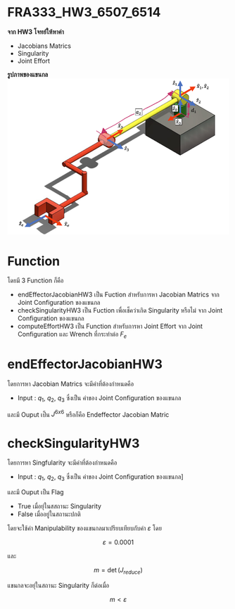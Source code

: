 # FRA333_HW3_6507_6514
**จาก HW3 โจทย์ให้หาค่า**
 - Jacobians Matrics
 - Singularity
 - Joint Effort

**รูปภาพของแขนกล**
![Robot_arm](pic1.png)

# Function
โดยมี 3 Function ก็คือ 
- endEffectorJacobianHW3 เป็น Fuction สำหรับการหา Jacobian Matrics จาก Joint Configuration ของแขนกล
- checkSingularityHW3 เป็น Fuction เพื่อเช็คว่าเกิด Singularity หรือไม่ จาก Joint Configuration ของแขนกล
- computeEffortHW3 เป็น Function สำหรับการหา Joint Effort จาก Joint Configuration และ Wrench ที่กระทำต่อ $F_e$

# endEffectorJacobianHW3
โดยการหา Jacobian Matrics จะมีค่าที่ต้องกำหนดคือ
- Input : $q_1$, $q_2$, $q_3$ ซึ่งเป็น ค่าของ Joint Configuration ของแขนกล

และมี Ouput เป็น $J^{6x6}$ หรือก็คือ Endeffector Jacobian Matric 

# checkSingularityHW3
โดยการหา Singfularity จะมีค่าที่ต้องกำหนดคือ
- Input : $q_1$, $q_2$, $q_3$ ซึ่งเป็น ค่าของ Joint Configuration ของแขนกล]

และมี Ouput เป็น Flag 
- True เมื่อยุ่ในสสถานะ Singularity 
- False เมื่ออยู่ในสถานะปกติ

โดยจะใช้ค่า Manipulability ของแขนกลมาเปรียบเทียบกับค่า $\varepsilon$
โดย
~~~math
\varepsilon = 0.0001
~~~

และ 
~~~math
m = \det(J_{reduce})
~~~

 แขนกลจะอยุ่ในสถานะ Singularity ก็ต่อเมื่อ 
~~~math
m < \varepsilon
~~~

